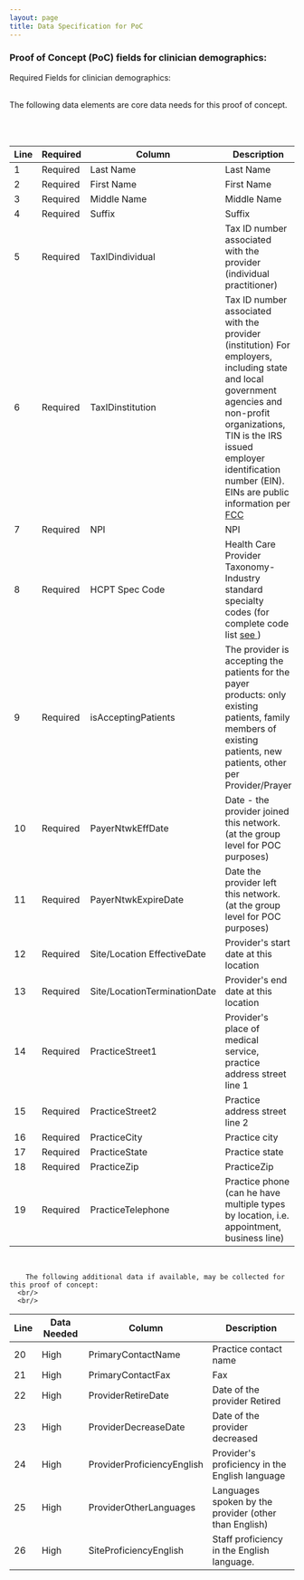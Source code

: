 ```yaml
---
layout: page
title: Data Specification for PoC
---
```




  
  <div class="feature">
   <h3>Proof of Concept (PoC) fields for clinician demographics:</h3> 
   Required Fields for clinician demographics:
   <br/>
 <br/>
   
  The following data elements are core data needs for this proof of concept.
 
<br/>
 <br/>

 
  </div>



| Line | Required | Column | Description |
|----|---------|--------|----------------------------------------|
| 1 | Required | Last Name| Last Name   |   
| 2 | Required | First Name| First Name   |   
| 3 | Required | Middle Name| Middle Name |   
| 4 | Required | Suffix| Suffix         |   
| 5 | Required | TaxIDindividual | Tax ID number associated with the provider (individual practitioner) |
| 6 | Required | TaxIDinstitution |Tax ID number associated with the provider (institution) For employers, including state and local government agencies and non-profit organizations, TIN is the IRS issued employer identification number (EIN). EINs are public information per <a href="https://apps.fcc.gov/coresWeb/html/tin.html">FCC</a> |  
| 7 | Required | NPI| NPI |    
| 8 | Required | HCPT Spec Code| Health Care Provider Taxonomy- Industry standard specialty codes (for complete code list   <a href= "http://www.wpc-edi.com/reference/codelists/healthcare/health-care-provider-taxonomy-code-set/"> see </a> ) |   
| 9 | Required | isAcceptingPatients| The provider is accepting the patients for the payer products: only existing patients, family members of existing patients, new patients, other per Provider/Prayer  |    
| 10 | Required | PayerNtwkEffDate| Date - the provider joined this network. (at the group level for POC purposes) |    
| 11 | Required | PayerNtwkExpireDate| Date the provider left this network. (at the group level for POC purposes) |    
| 12 | Required | Site/Location EffectiveDate| Provider's start date at this location |    
| 13 | Required | Site/LocationTerminationDate| Provider's end date at this location  |    
| 14 | Required | PracticeStreet1 | Provider's place of medical service, practice address street line 1     |    
| 15 | Required | PracticeStreet2 | Practice address street line 2   |    
| 16 | Required | PracticeCity| Practice city |    
| 17 | Required | PracticeState| Practice state |    
| 18 | Required | PracticeZip| PracticeZip   |    
| 19 | Required | PracticeTelephone | Practice phone (can he have multiple types by location, i.e. appointment, business line)   |    


<br/>
<div class="feature">
                           
        The following additional data if available, may be collected for this proof of concept: 
      <br/>
      <br/>
</div>

| Line | Data Needed | Column | Description |
|----|---------|--------|----------------------------------------|
| 20| High | PrimaryContactName| Practice contact name   |
| 21| High | PrimaryContactFax  | Fax   |   
| 22| High | ProviderRetireDate| Date of the provider Retired |   
| 23| High | ProviderDecreaseDate| Date of the provider decreased         |   
| 24| High | ProviderProficiencyEnglish| Provider's proficiency in the English language   |   
| 25| High | ProviderOtherLanguages| Languages spoken by the provider (other than English)   |   
| 26| High | SiteProficiencyEnglish| Staff proficiency in the English language. |   


<br/>


